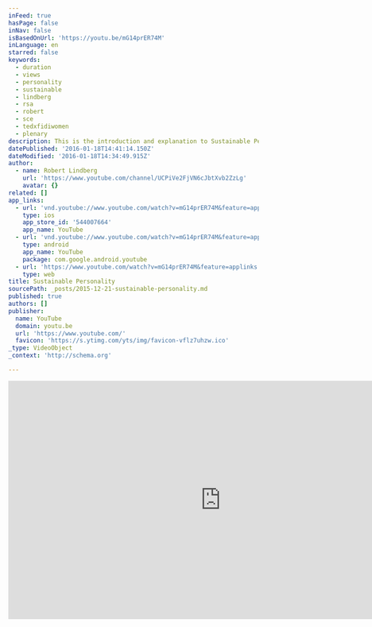 ```yaml
---
inFeed: true
hasPage: false
inNav: false
isBasedOnUrl: 'https://youtu.be/mG14prER74M'
inLanguage: en
starred: false
keywords:
  - duration
  - views
  - personality
  - sustainable
  - lindberg
  - rsa
  - robert
  - sce
  - tedxfidiwomen
  - plenary
description: This is the introduction and explanation to Sustainable Personality.
datePublished: '2016-01-18T14:41:14.150Z'
dateModified: '2016-01-18T14:34:49.915Z'
author:
  - name: Robert Lindberg
    url: 'https://www.youtube.com/channel/UCPiVe2FjVN6cJbtXvb2ZzLg'
    avatar: {}
related: []
app_links:
  - url: 'vnd.youtube://www.youtube.com/watch?v=mG14prER74M&feature=applinks'
    type: ios
    app_store_id: '544007664'
    app_name: YouTube
  - url: 'vnd.youtube://www.youtube.com/watch?v=mG14prER74M&feature=applinks'
    type: android
    app_name: YouTube
    package: com.google.android.youtube
  - url: 'https://www.youtube.com/watch?v=mG14prER74M&feature=applinks'
    type: web
title: Sustainable Personality
sourcePath: _posts/2015-12-21-sustainable-personality.md
published: true
authors: []
publisher:
  name: YouTube
  domain: youtu.be
  url: 'https://www.youtube.com/'
  favicon: 'https://s.ytimg.com/yts/img/favicon-vflz7uhzw.ico'
_type: VideoObject
_context: 'http://schema.org'

---
```

<iframe src="https://cdn.embedly.com/widgets/media.html?src=https%3A%2F%2Fwww.youtube.com%2Fembed%2FmG14prER74M%3Ffeature%3Doembed&amp;url=https%3A%2F%2Fwww.youtube.com%2Fwatch%3Fv%3DmG14prER74M%26feature%3Dyoutu.be&amp;image=https%3A%2F%2Fi.ytimg.com%2Fvi%2FmG14prER74M%2Fhqdefault.jpg&amp;key=b7d04c9b404c499eba89ee7072e1c4f7&amp;type=text%2Fhtml&amp;schema=youtube" width="854" height="480" scrolling="no" frameborder="0" allowfullscreen="allowfullscreen" style=""></iframe>